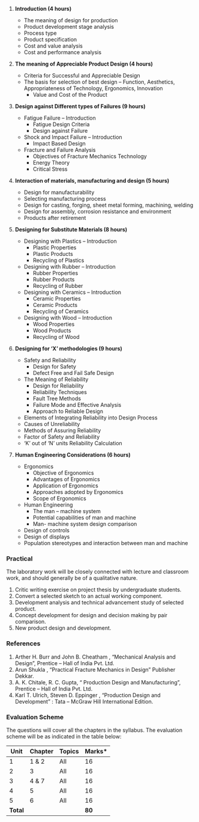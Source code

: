 1. **Introduction (4 hours)**
   - The meaning of design for production
   - Product development stage analysis
   - Process type
   - Product specification
   - Cost and value analysis
   - Cost and performance analysis

2. **The meaning of Appreciable Product Design (4 hours)**
   - Criteria for Successful and Appreciable Design
   - The basis for selection of best design – Function, Aesthetics, Appropriateness of Technology, Ergonomics, Innovation
     - Value and Cost of the Product

3. **Design against Different types of Failures (9 hours)**
   - Fatigue Failure – Introduction
     - Fatigue Design Criteria
     - Design against Failure
   - Shock and Impact Failure – Introduction
     - Impact Based Design
   - Fracture and Failure Analysis
     - Objectives of Fracture Mechanics Technology
     - Energy Theory
     - Critical Stress

4. **Interaction of materials, manufacturing and design (5 hours)**
   - Design for manufacturability
   - Selecting manufacturing process
   - Design for casting, forging, sheet metal forming, machining, welding
   - Design for assembly, corrosion resistance and environment
   - Products after retirement

5. **Designing for Substitute Materials (8 hours)**
   - Designing with Plastics – Introduction
     - Plastic Properties
     - Plastic Products
     - Recycling of Plastics
   - Designing with Rubber – Introduction
     - Rubber Properties
     - Rubber Products
     - Recycling of Rubber
   - Designing with Ceramics – Introduction
     - Ceramic Properties
     - Ceramic Products
     - Recycling of Ceramics
   - Designing with Wood – Introduction
     - Wood Properties
     - Wood Products
     - Recycling of Wood

6. **Designing for ‘X’ methodologies (9 hours)**
   - Safety and Reliability
     - Design for Safety
     - Defect Free and Fail Safe Design
   - The Meaning of Reliability
     - Design for Reliability
     - Reliability Techniques
     - Fault Tree Methods
     - Failure Mode and Effective Analysis
     - Approach to Reliable Design
   - Elements of Integrating Reliability into Design Process
   - Causes of Unreliability
   - Methods of Assuring Reliability
   - Factor of Safety and Reliability
   - ‘K’ out of ‘N’ units Reliability Calculation

7. **Human Engineering Considerations (6 hours)**
   - Ergonomics
     - Objective of Ergonomics
     - Advantages of Ergonomics
     - Application of Ergonomics
     - Approaches adopted by Ergonomics
     - Scope of Ergonomics
   - Human Engineering
     - The man – machine system
     - Potential capabilities of man and machine
     - Man- machine system design comparison
   - Design of controls
   - Design of displays
   - Population stereotypes and interaction between man and machine

### Practical

The laboratory work will be closely connected with lecture and classroom work, and should generally be of a qualitative nature.

1. Critic writing exercise on project thesis by undergraduate students.
2. Convert a selected sketch to an actual working component.
3. Development analysis and technical advancement study of selected product.
4. Concept development for design and decision making by pair comparison.
5. New product design and development.

### References

1. Arther H. Burr and John B. Cheatham , “Mechanical Analysis and Design”, Prentice – Hall of India Pvt. Ltd.
2. Arun Shukla , “Practical Fracture Mechanics in Design” Publisher Dekkar.
3. A. K. Chitale, R. C. Gupta, “ Production Design and Manufacturing”, Prentice – Hall of India Pvt. Ltd.
4. Karl T. Ulrich, Steven D. Eppinger , “Production Design and Development” : Tata – McGraw Hill International Edition.

### Evaluation Scheme

The questions will cover all the chapters in the syllabus. The evaluation scheme will be as indicated in the table below:

| Unit      | Chapter | Topics | Marks* |
| --------- | ------- | ------ | ------ |
| 1         | 1 & 2   | All    | 16     |
| 2         | 3       | All    | 16     |
| 3         | 4 & 7   | All    | 16     |
| 4         | 5       | All    | 16     |
| 5         | 6       | All    | 16     |
| **Total** |         |        | **80** |
